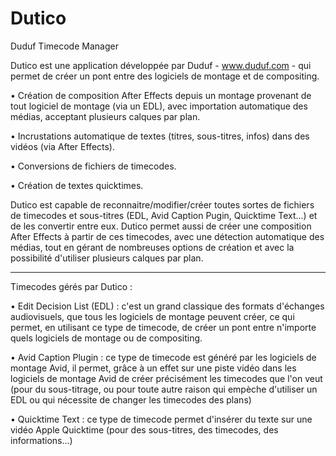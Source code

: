 Dutico
======

Duduf Timecode Manager

Dutico est une application développée par Duduf - www.duduf.com - qui permet de créer un pont entre des logiciels de montage et de compositing.

• Création de composition After Effects depuis un montage provenant de tout logiciel de montage (via un EDL), avec importation automatique des médias, acceptant plusieurs calques par plan.

• Incrustations automatique de textes (titres, sous-titres, infos) dans des vidéos (via After Effects).

• Conversions de fichiers de timecodes.

• Création de textes quicktimes.

Dutico est capable de reconnaitre/modifier/créer toutes sortes de fichiers de timecodes et sous-titres (EDL, Avid Caption Pugin, Quicktime Text...) et de les convertir entre eux.
Dutico permet aussi de créer une composition After Effects à partir de ces timecodes, avec une détection automatique des médias, tout en gérant de nombreuses options de création et avec la possibilité d'utiliser plusieurs calques par plan.

____
Timecodes gérés par Dutico :

• Edit Decision List (EDL) : c'est un grand classique des formats d'échanges audiovisuels, que tous les logiciels de montage peuvent créer, ce qui permet, en utilisant ce type de timecode, de créer un pont entre n'importe quels logiciels de montage ou de compositing.

• Avid Caption Plugin : ce type de timecode est généré par les logiciels de montage Avid, il permet, grâce à un effet sur une piste vidéo dans les logiciels de montage Avid de créer précisément les timecodes que l'on veut (pour du sous-titrage, ou pour toute autre raison qui empèche d'utiliser un EDL ou qui nécessite de changer les timecodes des plans)

• Quicktime Text : ce type de timecode permet d'insérer du texte sur une vidéo Apple Quicktime (pour des sous-titres, des timecodes, des informations...)
